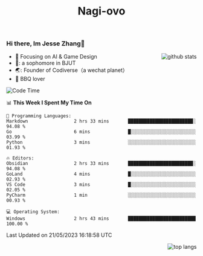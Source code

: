 

<!--
**Nagi-ovo/Nagi-ovo** is a ✨ _special_ ✨ repository because its `README.md` (this file) appears on your GitHub profile.

Here are some ideas to get you started:

- 🔭 I’m currently working on ...
- 🌱 I’m currently learning ...
- 👯 I’m looking to collaborate on ...
- 🤔 I’m looking for help with ...
- 💬 Ask me about ...
- 📫 How to reach me: ...
- 😄 Pronouns: ...
- ⚡ Fun fact: ...
-->
<h1 align="center">Nagi-ovo</h3>


<br />

 ### Hi there, Im Jesse Zhang👋

<img align='right' src="https://github-readme-stats-git-main-nagi-ovo.vercel.app/api?username=Nagi-ovo&count_private=true&show_icons=true&theme=dracula&hide_title=true" alt="github stats" />

- :orange_book: Focusing on AI & Game Design
- 🔬: a sophomore in BJUT
- 🌏: Founder of Codiverse（a wechat planet）
- :meat_on_bone: BBQ lover 


<!--START_SECTION:waka-->
![Code Time](http://img.shields.io/badge/Code%20Time-2%20hrs%2052%20mins-blue)

📊 **This Week I Spent My Time On** 

```text
💬 Programming Languages: 
Markdown                 2 hrs 33 mins       ████████████████████████░   94.08 % 
Go                       6 mins              █░░░░░░░░░░░░░░░░░░░░░░░░   03.99 % 
Python                   3 mins              ░░░░░░░░░░░░░░░░░░░░░░░░░   01.93 % 

🔥 Editors: 
Obsidian                 2 hrs 33 mins       ████████████████████████░   94.08 % 
GoLand                   4 mins              █░░░░░░░░░░░░░░░░░░░░░░░░   02.93 % 
VS Code                  3 mins              █░░░░░░░░░░░░░░░░░░░░░░░░   02.05 % 
PyCharm                  1 min               ░░░░░░░░░░░░░░░░░░░░░░░░░   00.93 % 

💻 Operating System: 
Windows                  2 hrs 43 mins       █████████████████████████   100.00 % 
```


 Last Updated on 21/05/2023 16:18:58 UTC
<!--END_SECTION:waka-->


<img align='right' src='https://github-readme-stats-git-main-nagi-ovo.vercel.app/api/top-langs/?username=Nagi-ovo&layout=compact' alt='top langs' />
<br />



